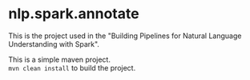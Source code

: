 # nlp.spark.annotate

This is the project used in the "Building Pipelines for Natural Language Understanding with Spark".

This is a simple maven project.  
`mvn clean install` to build the project.
